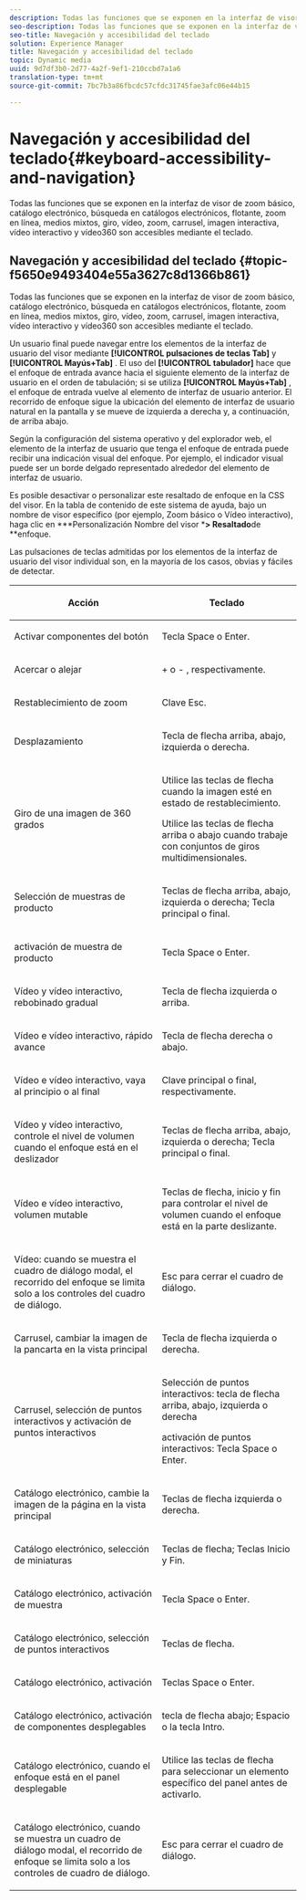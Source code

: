 ```yaml
---
description: Todas las funciones que se exponen en la interfaz de visor de zoom básico, catálogo electrónico, búsqueda en catálogos electrónicos, flotante, zoom en línea, medios mixtos, giro, vídeo, zoom, carrusel, imagen interactiva, vídeo interactivo y vídeo360 son accesibles mediante el teclado.
seo-description: Todas las funciones que se exponen en la interfaz de visor de zoom básico, catálogo electrónico, búsqueda en catálogos electrónicos, flotante, zoom en línea, medios mixtos, giro, vídeo, zoom, carrusel, imagen interactiva, vídeo interactivo y vídeo360 son accesibles mediante el teclado.
seo-title: Navegación y accesibilidad del teclado
solution: Experience Manager
title: Navegación y accesibilidad del teclado
topic: Dynamic media
uuid: 9d7df3b0-2d77-4a2f-9ef1-210ccbd7a1a6
translation-type: tm+mt
source-git-commit: 7bc7b3a86fbcdc57cfdc31745fae3afc06e44b15

---
```



# Navegación y accesibilidad del teclado{#keyboard-accessibility-and-navigation}

Todas las funciones que se exponen en la interfaz de visor de zoom básico, catálogo electrónico, búsqueda en catálogos electrónicos, flotante, zoom en línea, medios mixtos, giro, vídeo, zoom, carrusel, imagen interactiva, vídeo interactivo y vídeo360 son accesibles mediante el teclado.

## Navegación y accesibilidad del teclado {#topic-f5650e9493404e55a3627c8d1366b861}

Todas las funciones que se exponen en la interfaz de visor de zoom básico, catálogo electrónico, búsqueda en catálogos electrónicos, flotante, zoom en línea, medios mixtos, giro, vídeo, zoom, carrusel, imagen interactiva, vídeo interactivo y vídeo360 son accesibles mediante el teclado.

Un usuario final puede navegar entre los elementos de la interfaz de usuario del visor mediante **[!UICONTROL pulsaciones de teclas Tab]** y **[!UICONTROL Mayús+Tab]** . El uso del **[!UICONTROL tabulador]** hace que el enfoque de entrada avance hacia el siguiente elemento de la interfaz de usuario en el orden de tabulación; si se utiliza **[!UICONTROL Mayús+Tab]** , el enfoque de entrada vuelve al elemento de interfaz de usuario anterior. El recorrido de enfoque sigue la ubicación del elemento de interfaz de usuario natural en la pantalla y se mueve de izquierda a derecha y, a continuación, de arriba abajo.

Según la configuración del sistema operativo y del explorador web, el elemento de la interfaz de usuario que tenga el enfoque de entrada puede recibir una indicación visual del enfoque. Por ejemplo, el indicador visual puede ser un borde delgado representado alrededor del elemento de interfaz de usuario.

Es posible desactivar o personalizar este resaltado de enfoque en la CSS del visor. En la tabla de contenido de este sistema de ayuda, bajo un nombre de visor específico (por ejemplo, Zoom básico o Vídeo interactivo), haga clic en ***Personalización Nombre del visor ***> Resaltado**de **enfoque.

Las pulsaciones de teclas admitidas por los elementos de la interfaz de usuario del visor individual son, en la mayoría de los casos, obvias y fáciles de detectar.

<table id="table_8C49100412224324BF1DBF7FDFDCCBF8"> 
 <thead> 
  <tr> 
   <th colname="col1" class="entry"> <p>Acción </p> </th> 
   <th colname="col2" class="entry"> <p>Teclado </p> </th> 
  </tr> 
 </thead>
 <tbody> 
  <tr> 
   <td colname="col1"> <p>Activar componentes del botón </p> </td> 
   <td colname="col2"> <p>Tecla Space o Enter. </p> </td> 
  </tr> 
  <tr> 
   <td colname="col1"> <p>Acercar o alejar </p> </td> 
   <td colname="col2"> <p> <span class="uicontrol"> + </span> o <span class="uicontrol"> - </span>, respectivamente. </p> </td> 
  </tr> 
  <tr> 
   <td colname="col1"> <p>Restablecimiento de zoom </p> </td> 
   <td colname="col2"> <p>Clave Esc. </p> </td> 
  </tr> 
  <tr> 
   <td colname="col1"> <p>Desplazamiento </p> </td> 
   <td colname="col2"> <p>Tecla de flecha arriba, abajo, izquierda o derecha. </p> </td> 
  </tr> 
  <tr> 
   <td colname="col1"> <p>Giro de una imagen de 360 grados </p> </td> 
   <td colname="col2"> <p>Utilice las teclas de flecha cuando la imagen esté en estado de restablecimiento. </p> <p>Utilice las teclas de flecha arriba o abajo cuando trabaje con conjuntos de giros multidimensionales. </p> </td> 
  </tr> 
  <tr> 
   <td colname="col1"> <p>Selección de muestras de producto </p> </td> 
   <td colname="col2"> <p>Teclas de flecha arriba, abajo, izquierda o derecha; Tecla principal o final. </p> </td> 
  </tr> 
  <tr> 
   <td colname="col1"> <p>activación de muestra de producto </p> </td> 
   <td colname="col2"> <p>Tecla Space o Enter. </p> </td> 
  </tr> 
  <tr> 
   <td colname="col1"> <p>Vídeo y vídeo interactivo, rebobinado gradual </p> </td> 
   <td colname="col2"> <p>Tecla de flecha izquierda o arriba. </p> </td> 
  </tr> 
  <tr> 
   <td colname="col1"> <p>Vídeo e vídeo interactivo, rápido avance </p> </td> 
   <td colname="col2"> <p>Tecla de flecha derecha o abajo. </p> </td> 
  </tr> 
  <tr> 
   <td colname="col1"> <p>Vídeo e vídeo interactivo, vaya al principio o al final </p> </td> 
   <td colname="col2"> <p>Clave principal o final, respectivamente. </p> </td> 
  </tr> 
  <tr> 
   <td colname="col1"> <p>Vídeo y vídeo interactivo, controle el nivel de volumen cuando el enfoque está en el deslizador </p> </td> 
   <td colname="col2"> <p>Teclas de flecha arriba, abajo, izquierda o derecha; Tecla principal o final. </p> </td> 
  </tr> 
  <tr> 
   <td colname="col1"> <p>Vídeo e vídeo interactivo, volumen mutable </p> </td> 
   <td colname="col2"> <p>Teclas de flecha, inicio y fin para controlar el nivel de volumen cuando el enfoque está en la parte deslizante. </p> </td> 
  </tr> 
  <tr> 
   <td colname="col1"> <p>Vídeo: cuando se muestra el cuadro de diálogo modal, el recorrido del enfoque se limita solo a los controles del cuadro de diálogo. </p> </td> 
   <td colname="col2"> <p>Esc para cerrar el cuadro de diálogo. </p> </td> 
  </tr> 
  <tr> 
   <td colname="col1"> <p>Carrusel, cambiar la imagen de la pancarta en la vista principal </p> </td> 
   <td colname="col2"> <p>Tecla de flecha izquierda o derecha. </p> </td> 
  </tr> 
  <tr> 
   <td colname="col1"> <p>Carrusel, selección de puntos interactivos y activación de puntos interactivos </p> </td> 
   <td colname="col2"> <p>Selección de puntos interactivos: tecla de flecha arriba, abajo, izquierda o derecha </p> <p>activación de puntos interactivos: Tecla Space o Enter. </p> </td> 
  </tr> 
  <tr> 
   <td colname="col1"> <p>Catálogo electrónico, cambie la imagen de la página en la vista principal </p> </td> 
   <td colname="col2"> <p> Teclas de flecha izquierda o derecha. </p> </td> 
  </tr> 
  <tr> 
   <td colname="col1"> <p>Catálogo electrónico, selección de miniaturas </p> </td> 
   <td colname="col2"> <p>Teclas de flecha; Teclas Inicio y Fin. </p> </td> 
  </tr> 
  <tr> 
   <td colname="col1"> <p>Catálogo electrónico, activación de muestra </p> </td> 
   <td colname="col2"> <p>Tecla Space o Enter. </p> </td> 
  </tr> 
  <tr> 
   <td colname="col1"> <p>Catálogo electrónico, selección de puntos interactivos </p> </td> 
   <td colname="col2"> <p>Teclas de flecha. </p> </td> 
  </tr> 
  <tr> 
   <td colname="col1"> <p>Catálogo electrónico, activación </p> </td> 
   <td colname="col2"> <p>Teclas Space o Enter. </p> </td> 
  </tr> 
  <tr> 
   <td colname="col1"> <p>Catálogo electrónico, activación de componentes desplegables </p> </td> 
   <td colname="col2"> <p> tecla de flecha abajo; Espacio o la tecla Intro. </p> </td> 
  </tr> 
  <tr> 
   <td colname="col1"> <p>Catálogo electrónico, cuando el enfoque está en el panel desplegable </p> </td> 
   <td colname="col2"> <p>Utilice las teclas de flecha para seleccionar un elemento específico del panel antes de activarlo. </p> </td> 
  </tr> 
  <tr> 
   <td colname="col1"> <p>Catálogo electrónico, cuando se muestra un cuadro de diálogo modal, el recorrido de enfoque se limita solo a los controles de cuadro de diálogo. </p> </td> 
   <td colname="col2"> <p>Esc para cerrar el cuadro de diálogo. </p> </td> 
  </tr> 
 </tbody> 
</table>

